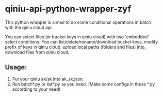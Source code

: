 # qiniu-api-python-wrapper-zyf
This python wrapper is aimed to do some conditional operations in batch with the qiniu cloud api.

You can select files (or bucket keys in qiniu cloud) with two 'embedded' select conditions. You can list/delete/rename/download bucket keys, modify prefix of keys in qiniu cloud, upload local paths (folders and files) into, download files from qiniu cloud.

## Usage:
1. Put your qiniu ak/sk into ak_sk.json;
2. Run batch*.py or list*.py as you need. (Make some configs in these *.py according to your need)
